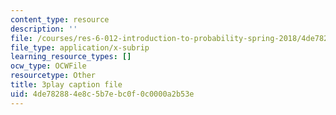 ```yaml
---
content_type: resource
description: ''
file: /courses/res-6-012-introduction-to-probability-spring-2018/4de782884e8c5b7ebc0f0c0000a2b53e_bXmDp8R8n8U.vtt
file_type: application/x-subrip
learning_resource_types: []
ocw_type: OCWFile
resourcetype: Other
title: 3play caption file
uid: 4de78288-4e8c-5b7e-bc0f-0c0000a2b53e
---
```

